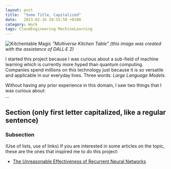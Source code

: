 ```yaml
---
layout: post
title:  "Some Title, Capitalized"
date:   2023-02-16 20:55:50 +0100
category: Work
tags: CloudEngineering MachineLearning
---
```

![Kitchentable Magic](/images/experimenting-with-text-generators/kitchentable-magic.jpg)
*"Multiverse Kitchen Table" (this image was created with the assistance of DALL·E 2)*
  
I started this project because I was curious about a sub-field of machine learning which is currently more hyped than quantum computing. Companies spend millions on this technology just because it is so versatile and applicable in our everyday lives. Three words: *Large Language Models*.  
<!--more-->

Without having any prior experience in this domain, I saw two things that I was curious about:  
...
  
## Section (only first letter capitalized, like a regular sentence)

### Subsection
(Use of lists, use of links)
If you are interested in some articles on the topic, these are the ones that inspired me to do this project:  
- [The Unreasonable Effectiveness of Recurrent Neural Networks][karpathy-rnns]

[karpathy-rnns]: http://karpathy.github.io/2015/05/21/rnn-effectiveness/
